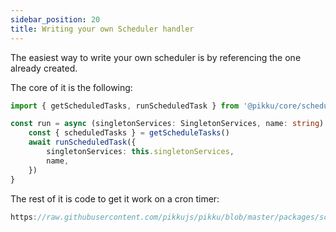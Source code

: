 ```yaml
---
sidebar_position: 20
title: Writing your own Scheduler handler
---
```


The easiest way to write your own scheduler is by referencing the one already created.

The core of it is the following:

```typescript
import { getScheduledTasks, runScheduledTask } from '@pikku/core/scheduler'

const run = async (singletonServices: SingletonServices, name: string) => {
    const { scheduledTasks } = getScheduleTasks()
    await runScheduledTask({
        singletonServices: this.singletonServices,
        name,
    })
}
```

The rest of it is code to get it work on a cron timer:

```typescript reference title="PikkuTaskScheduler"
https://raw.githubusercontent.com/pikkujs/pikku/blob/master/packages/schedule/src/pikku-task-scheduler.ts
```